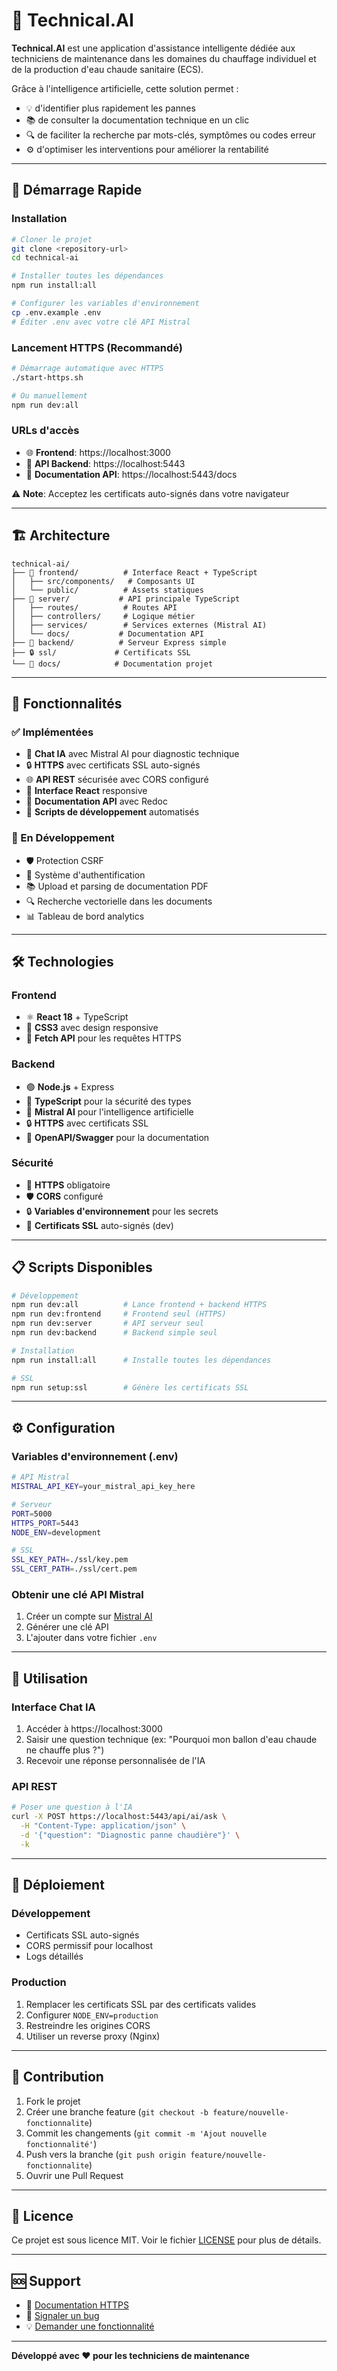 # 🔧 Technical.AI

**Technical.AI** est une application d'assistance intelligente dédiée aux techniciens de maintenance dans les domaines du chauffage individuel et de la production d'eau chaude sanitaire (ECS).

Grâce à l'intelligence artificielle, cette solution permet :
- 💡 d'identifier plus rapidement les pannes
- 📚 de consulter la documentation technique en un clic
- 🔍 de faciliter la recherche par mots-clés, symptômes ou codes erreur
- ⚙️ d'optimiser les interventions pour améliorer la rentabilité

---

## 🚀 Démarrage Rapide

### Installation
```bash
# Cloner le projet
git clone <repository-url>
cd technical-ai

# Installer toutes les dépendances
npm run install:all

# Configurer les variables d'environnement
cp .env.example .env
# Éditer .env avec votre clé API Mistral
```

### Lancement HTTPS (Recommandé)
```bash
# Démarrage automatique avec HTTPS
./start-https.sh

# Ou manuellement
npm run dev:all
```

### URLs d'accès
- 🌐 **Frontend**: https://localhost:3000
- 🔌 **API Backend**: https://localhost:5443
- 📖 **Documentation API**: https://localhost:5443/docs

⚠️ **Note**: Acceptez les certificats auto-signés dans votre navigateur

---

## 🏗️ Architecture

```
technical-ai/
├── 🎨 frontend/          # Interface React + TypeScript
│   ├── src/components/   # Composants UI
│   └── public/          # Assets statiques
├── 🔧 server/           # API principale TypeScript
│   ├── routes/          # Routes API
│   ├── controllers/     # Logique métier
│   ├── services/        # Services externes (Mistral AI)
│   └── docs/           # Documentation API
├── 🔌 backend/          # Serveur Express simple
├── 🔒 ssl/             # Certificats SSL
└── 📄 docs/            # Documentation projet
```

---

## 🧠 Fonctionnalités

### ✅ Implémentées
- 🤖 **Chat IA** avec Mistral AI pour diagnostic technique
- 🔒 **HTTPS** avec certificats SSL auto-signés
- 🌐 **API REST** sécurisée avec CORS configuré
- 📱 **Interface React** responsive
- 📖 **Documentation API** avec Redoc
- 🔧 **Scripts de développement** automatisés

### 🚧 En Développement
- 🛡️ Protection CSRF
- 🔐 Système d'authentification
- 📚 Upload et parsing de documentation PDF
- 🔍 Recherche vectorielle dans les documents
- 📊 Tableau de bord analytics

---

## 🛠️ Technologies

### Frontend
- ⚛️ **React 18** + TypeScript
- 🎨 **CSS3** avec design responsive
- 🔗 **Fetch API** pour les requêtes HTTPS

### Backend
- 🟢 **Node.js** + Express
- 📘 **TypeScript** pour la sécurité des types
- 🤖 **Mistral AI** pour l'intelligence artificielle
- 🔒 **HTTPS** avec certificats SSL
- 📖 **OpenAPI/Swagger** pour la documentation

### Sécurité
- 🔐 **HTTPS** obligatoire
- 🛡️ **CORS** configuré
- 🔒 **Variables d'environnement** pour les secrets
- 📜 **Certificats SSL** auto-signés (dev)

---

## 📋 Scripts Disponibles

```bash
# Développement
npm run dev:all          # Lance frontend + backend HTTPS
npm run dev:frontend     # Frontend seul (HTTPS)
npm run dev:server       # API serveur seul
npm run dev:backend      # Backend simple seul

# Installation
npm run install:all      # Installe toutes les dépendances

# SSL
npm run setup:ssl        # Génère les certificats SSL
```

---

## ⚙️ Configuration

### Variables d'environnement (.env)
```bash
# API Mistral
MISTRAL_API_KEY=your_mistral_api_key_here

# Serveur
PORT=5000
HTTPS_PORT=5443
NODE_ENV=development

# SSL
SSL_KEY_PATH=./ssl/key.pem
SSL_CERT_PATH=./ssl/cert.pem
```

### Obtenir une clé API Mistral
1. Créer un compte sur [Mistral AI](https://mistral.ai)
2. Générer une clé API
3. L'ajouter dans votre fichier `.env`

---

## 🔧 Utilisation

### Interface Chat IA
1. Accéder à https://localhost:3000
2. Saisir une question technique (ex: "Pourquoi mon ballon d'eau chaude ne chauffe plus ?")
3. Recevoir une réponse personnalisée de l'IA

### API REST
```bash
# Poser une question à l'IA
curl -X POST https://localhost:5443/api/ai/ask \
  -H "Content-Type: application/json" \
  -d '{"question": "Diagnostic panne chaudière"}' \
  -k
```

---

## 🚀 Déploiement

### Développement
- Certificats SSL auto-signés
- CORS permissif pour localhost
- Logs détaillés

### Production
1. Remplacer les certificats SSL par des certificats valides
2. Configurer `NODE_ENV=production`
3. Restreindre les origines CORS
4. Utiliser un reverse proxy (Nginx)

---

## 🤝 Contribution

1. Fork le projet
2. Créer une branche feature (`git checkout -b feature/nouvelle-fonctionnalite`)
3. Commit les changements (`git commit -m 'Ajout nouvelle fonctionnalité'`)
4. Push vers la branche (`git push origin feature/nouvelle-fonctionnalite`)
5. Ouvrir une Pull Request

---

## 📄 Licence

Ce projet est sous licence MIT. Voir le fichier [LICENSE](LICENSE) pour plus de détails.

---

## 🆘 Support

- 📖 [Documentation HTTPS](HTTPS-SETUP.md)
- 🐛 [Signaler un bug](issues)
- 💡 [Demander une fonctionnalité](issues)

---

**Développé avec ❤️ pour les techniciens de maintenance**